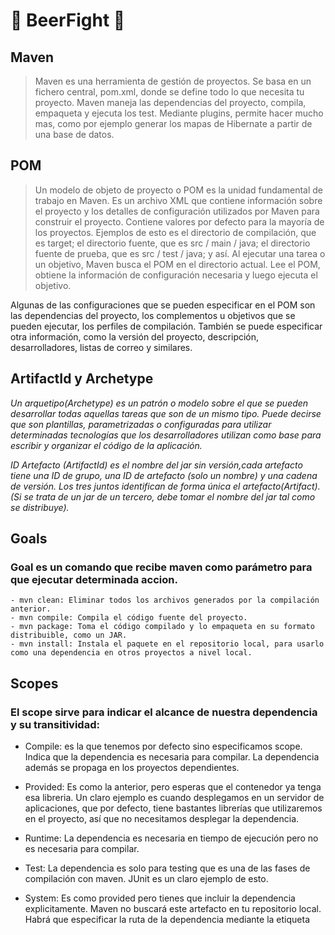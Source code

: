 # :beer: BeerFight :beer:

## Maven
>Maven es una herramienta de gestión de proyectos. Se basa en un fichero central, pom.xml, donde se define todo lo que necesita tu proyecto. Maven maneja las dependencias del proyecto, compila, empaqueta y ejecuta los test. Mediante plugins, permite hacer mucho mas, como por ejemplo generar los mapas de Hibernate a partir de una base de datos.

## POM
 >Un modelo de objeto de proyecto o POM es la unidad fundamental de trabajo en Maven. Es un archivo XML que contiene información sobre el proyecto y los detalles de configuración utilizados por Maven para construir el proyecto. Contiene valores por defecto para la mayoría de los proyectos. Ejemplos de esto es el directorio de compilación, que es target; el directorio fuente, que es src / main / java; el directorio fuente de prueba, que es src / test / java; y así. Al ejecutar una tarea o un objetivo, Maven busca el POM en el directorio actual. Lee el POM, obtiene la información de configuración necesaria y luego ejecuta el objetivo.

 Algunas de las configuraciones que se pueden especificar en el POM son las dependencias del proyecto, los complementos u objetivos que se pueden ejecutar, los perfiles de compilación. También se puede especificar otra información, como la versión del proyecto, descripción, desarrolladores, listas de correo y similares.

##  ArtifactId y Archetype

*Un arquetipo(Archetype) es un patrón o modelo sobre el que se pueden desarrollar todas aquellas tareas que son de un mismo tipo. 
Puede decirse que son plantillas, parametrizadas o configuradas para utilizar determinadas tecnologías que los desarrolladores utilizan como base para escribir y organizar el código de la aplicación.*

*ID Artefacto (ArtifactId) es el nombre del jar sin versión,cada artefacto tiene una ID de grupo, una ID de artefacto (solo un nombre) y una cadena de versión. Los tres juntos identifican de forma única el artefacto(Artifact)._(Si se trata de un jar de un tercero, debe tomar el nombre del jar tal como se distribuye)_.*




## Goals
### Goal es un comando que recibe maven como parámetro para que ejecutar determinada accion.

    - mvn clean: Eliminar todos los archivos generados por la compilación anterior.
    - mvn compile: Compila el código fuente del proyecto.
    - mvn package: Toma el código compilado y lo empaqueta en su formato distribuible, como un JAR.
    - mvn install: Instala el paquete en el repositorio local, para usarlo como una dependencia en otros proyectos a nivel local.

## Scopes
### El scope sirve para indicar el alcance de nuestra dependencia y su transitividad:

- Compile: es la que tenemos por defecto sino especificamos scope. Indica que la dependencia es necesaria para compilar. La dependencia además se propaga en los proyectos dependientes.

- Provided: Es como la anterior, pero esperas que el contenedor ya tenga esa libreria. Un claro ejemplo es cuando desplegamos en un servidor de aplicaciones, que por defecto, tiene bastantes librerías que utilizaremos en el proyecto, así que no necesitamos desplegar la dependencia.

- Runtime: La dependencia es necesaria en tiempo de ejecución pero no es necesaria para compilar.

- Test: La dependencia es solo para testing que es una de las fases de compilación con maven. JUnit es un claro ejemplo de esto.

- System: Es como provided pero tienes que incluir la dependencia explicitamente. Maven no buscará este artefacto en tu repositorio local. Habrá que especificar la ruta de la dependencia mediante la etiqueta <systemPath>
